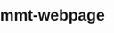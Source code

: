 # mmt-webpage
<!DOCTYPE html>
<html lang="en">
<head>
    <meta charset="UTF-8">
    <meta name="viewport" content="width=device-width, initial-scale=1.0">
    <title>Make Trip</title>
    <style>
        body {
            font-family: Arial, sans-serif;
            margin: 0;
            padding: 0;
            background-image: url("waterfall.jpg");
        }

        header {
            background-color: #003580;
            color: white;
            padding: 10px 20px;
            display: flex;
            justify-content: space-between;
            align-items: center;
        }

        /* Logo styling */
        .logo img {
            width: 120px; /* Adjust logo size */
            height: auto;
        }

        header nav ul {
            list-style: none;
            margin: 0;
            padding: 0;
            display: flex;
        }

        header nav ul li {
            margin-right: 20px;
        }

        header nav ul li a {
            color: white;
            text-decoration: none;
        }

        .user-actions a {
            color: white;
            text-decoration: none;
            margin-left: 20px;
        }

        main {
            padding: 20px;
        }

        .search-section {
            background-color: white;
            padding: 20px;
            border-radius: 8px;
            box-shadow: 0 2px 4px rgba(0, 0, 0, 0.1);
        }

        .tabs {
            display: flex;
            margin-bottom: 20px;
        }

        .tabs button {
            background-color: #f4f4f4;
            border: none;
            padding: 10px 20px;
            margin-right: 10px;
            cursor: pointer;
            border-radius: 4px;
        }

        .tabs button.active {
            background-color: #003580;
            color: white;
        }

        .search-options {
            display: flex;
            flex-direction: column;
        }

        .trip-type {
            display: flex;
            margin-bottom: 20px;
        }

        .trip-type button {
            background-color: #f4f4f4;
            border: none;
            padding: 10px 20px;
            margin-right: 10px;
            cursor: pointer;
            border-radius: 4px;
        }

        .trip-type button.active {
            background-color: #003580;
            color: white;
        }

        .search-fields {
            display: flex; 
            flex-wrap: wrap; 
            gap: 20px; 
            margin-bottom: 20px; 
        }

        .field {
           flex: 1; 
           min-width: 200px; 
       }
       
       .field label {
           display: block; 
           margin-bottom: 5px; 
           font-weight: bold; 
       }
       
       .field input,
       .field select {
           width: 100%; 
           padding: 10px; 
           border: 1px solid #ccc; 
           border-radius: 4px; 
           font-size: 16px;
       }

       .field select {
           appearance: none; /* Remove default arrow */
           background-color: white;
           cursor: pointer;
       }
       
       .special-fares {
           margin-bottom: 20px; 
       }
       
       .special-fares label {
           display: block; 
           margin-bottom: 10px; 
           font-weight: bold; 
       }
       
       .fares {
           display: flex; 
           gap: 10px; 
       }
       
       .fares button {
           background-color: #f4f4f4; 
           border: none; 
           padding: 10px 20px; 
           cursor: pointer; 
           border-radius: 4px; 
       }
       
       .search-button {
           background-color: #003580; 
           color: white; 
           border: none; 
           padding: 15px 30px; 
           cursor: pointer; 
           border-radius: 4px; 
           width: 100%; 
           font-size: 16px; 
       }
       
       .search-button:hover {
           background-color: #002366; 
       }
    </style>
</head>
<body>
    <header>
        <!-- Logo Section -->
        <div class="logo">
            <img src="C:\Users\admin\OneDrive\Pictures\maketrip.png" background-color: white;>
        </div>

        <nav>
            <ul>
                <li><a href="#">List Your Property</a></li>
                <li><a href="#">Grow your Business!</a></li>
                <li><a href="#">Biz</a></li>
                <li><a href="#">Introducing my Biz</a></li>
                <li><a href="#">Business Travel Solutions</a></li>
            </ul>
        </nav>
        <div class="user-actions">
            <a href="#">My Trip</a>
            <a href="#">Message your bookings</a>
            <a href="#">Login</a>
            <a href="#">Create Account</a>
        </div>
    </header>

    <main>
        <section class="search-section">
             <div class="tabs">
                <button class="active" style="background-color: #00008B; color: white; border: none; padding: 10px;">
                    <img src="https://img.icons8.com/ios-filled/50/ffffff/airplane-take-off.png" alt="Flights" style="width:16px;height:auto;"> Flights
                </button>
                <button style="background-color: #00008B; color: white; border: none; padding: 10px;">
                    <img src="https://img.icons8.com/ios-filled/50/ffffff/hotel.png" style="width:16px;height:auto;"> Hotels
                </button>
                <button style="background-color: #00008B; color: white; border: none; padding: 10px;">
                    <img src="https://img.icons8.com/ios-filled/50/ffffff/home.png" style="width:16px;height:auto;"> Homestays & Villas
                </button>
                <button style="background-color: #00008B; color: white; border: none; padding: 10px;">
                    <img src="https://img.icons8.com/ios-filled/50/ffffff/tourist.png" style="width:16px;height:auto;"> Holiday Packages
                </button>
                <button style="background-color: #00008B; color: white; border: none; padding: 10px;">
                    <img src="https://img.icons8.com/ios-filled/50/ffffff/train.png" alt="Trains" style="width:16px;height:auto;"> Trains
                </button>
                <button style="background-color: #00008B; color: white; border: none; padding: 10px;">
                    <img src="https://img.icons8.com/ios-filled/50/ffffff/bus.png" alt="Buses" style="width:16px;height:auto;"> Buses
                </button>
                <button style="background-color: #00008B; color: white; border: none; padding: 10px;">
                    <img src="https://img.icons8.com/ios-filled/50/ffffff/taxi.png" alt="Cabs" style="width:16px;height:auto;"> Cabs
                </button>
                <button style="background-color: #00008B; color: white; border: none; padding: 10px;">
                    <img src="https://img.icons8.com/ios-filled/50/ffffff/money.png" alt="Forex Card & Currency" style="width:16px;height:auto;"> Forex Card & Currency
                </button>
                <button style="background-color: #00008B; color: white; border: none; padding: 10px;">
                    <img src="https://img.icons8.com/ios-filled/50/ffffff/shield.png" alt="Travel Insurance" style="width:16px;height:auto;"> Travel Insurance
                </button>
             </div>

             <div class="search-options">
                 <div class="trip-type">
                     <button class="active" style="background-color: #00008B; color: white; border: none; padding: 10px;">One Way</button>
                     <button style="background-color: #00008B; color: white; border: none; padding: 10px;">Round Trip</button>
                     <button style="background-color: #00008B; color: white; border: none; padding: 10px;">Multi City</button>
                 </div>

                 <div class="search-fields">
                     <div class="field">
                         <label for="from">From</label>
                         <input type="text" id="from" value="Delhi (DEL, Delhi Airport India)">
                     </div>

                     <div class="field">
                         <label for="to">To</label>
                         <input type="text" id="to" value="Bengaluru (BLR, Bengaluru International Airport ...)">
                     </div>

                     <div class="field">
                         <label for="departure-date">Departure Date</label>
                         <input type="date" id="departure-date">
                     </div>

                     <div class="field">
                         <label for="return-date">Return Date</label>
                         <input type="date" id="return-date" disabled>
                     </div>

                     <div class="field">
                         <label for="travellers">Travellers</label>
                         <select id="travellers">
                             <option value="1">1 Traveller</option>
                             <option value="2">2 Travellers</option>
                             <option value="3">3 Travellers</option>
                             <option value="4">4 Travellers</option>
                             <option value="5">5 Travellers</option>
                             <option value="6">6 Travellers</option>
                             <option value="7">7 Travellers</option>
                             <option value="8">8 Travellers</option>
                             <option value="9">9 Travellers</option>
                             <option value="10">10 Travellers</option>
                         </select>
                     </div>

                     <div class="field">
                         <label for="seat-type">Seat Type</label>
                         <select id="seat-type">
                             <option value="economy">Economy</option>
                             <option value="premium-economy">Premium Economy</option>
                             <option value="business">Business</option>
                             <option value="first-class">First Class</option>
                         </select>
                     </div>
                 </div>

                 <div class="special-fares">
                     <label>Select a special fare</label>
                     <div class="fares">
                         <button>EXTRASAVINGS</button>
                         <button>Regular</button>
                         <button>Student</button>
                         <button>Senior Citizen</button>
                         <button>Armed Forces</button>
                         <button>Doctor and Nurses</button>
                     </div>
                 </div>

                 <button class="search-button">SEARCH</button>
             </div>
         </section>
     </main>

     <script>
         // Enable/disable return date based on trip type
         const tripTypeButtons = document.querySelectorAll('.trip-type button');
         const returnDateInput = document.getElementById('return-date');

         tripTypeButtons.forEach(button => {
             button.addEventListener('click', () => {
                 if (button.textContent === 'One Way') {
                     returnDateInput.disabled = true;
                 } else {
                     returnDateInput.disabled = false;
                 }
             });
         });
     </script>
</body>
</html>
